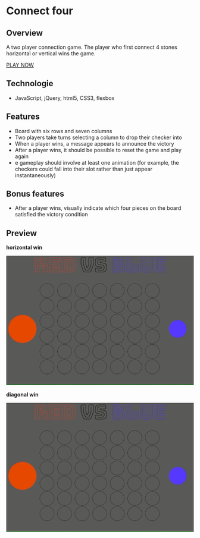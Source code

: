 # Connect four

## Overview

A two player connection game. The player who first connect 4 stones horizontal or vertical wins the game.

<a href="https://spiced-connect-four.herokuapp.com/">PLAY NOW</a>

## Technologie

- JavaScript, jQuery, html5, CSS3, flexbox

## Features

- Board with six rows and seven columns
- Two players take turns selecting a column to drop their checker into
- When a player wins, a message appears to announce the victory
- After a player wins, it should be possible to reset the game and play again
- e gameplay should involve at least one animation (for example, the checkers could fall into their slot rather than just appear instantaneously)

## Bonus features

- After a player wins, visually indicate which four pieces on the board satisfied the victory condition

## Preview

**horizontal win**

<img src="./media/readmeGifs/horizontal-win.gif">

**diagonal win**

<img src="./media/readmeGifs/diagonal-win.gif">